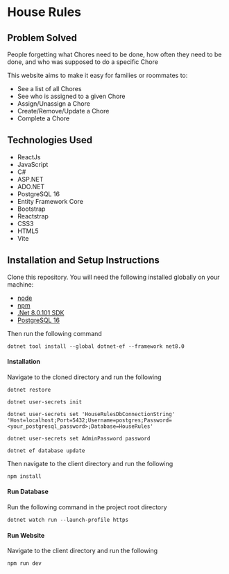 # House Rules
## Problem Solved
People forgetting what Chores need to be done, how often they need to be done, and who was supposed to do a specific Chore

This website aims to make it easy for families or roommates to:
- See a list of all Chores
- See who is assigned to a given Chore
- Assign/Unassign a Chore
- Create/Remove/Update a Chore
- Complete a Chore

## Technologies Used
- ReactJs
- JavaScript
- C#
- ASP.NET
- ADO.NET
- PostgreSQL 16
- Entity Framework Core
- Bootstrap
- Reactstrap
- CSS3
- HTML5
- Vite

## Installation and Setup Instructions
Clone this repository. You will need the following installed globally on your machine:
- [node](https://github.com/nodejs/node)
- [npm](https://github.com/npm/cli)
- [.Net 8.0.101 SDK](https://dotnet.microsoft.com/en-us/download/dotnet/8.0)
- [PostgreSQL 16](https://www.enterprisedb.com/downloads/postgres-postgresql-downloads)

Then run the following command
```
dotnet tool install --global dotnet-ef --framework net8.0
```
#### Installation
Navigate to the cloned directory and run the following
```
dotnet restore
```
```
dotnet user-secrets init
```
```
dotnet user-secrets set 'HouseRulesDbConnectionString' 'Host=localhost;Port=5432;Username=postgres;Password=<your_postgresql_password>;Database=HouseRules'
```
```
dotnet user-secrets set AdminPassword password
```
```
dotnet ef database update
```
Then navigate to the client directory and run the following
```
npm install
```
#### Run Database
Run the following command in the project root directory
```
dotnet watch run --launch-profile https
```
#### Run Website
Navigate to the client directory and run the following
```
npm run dev
```
